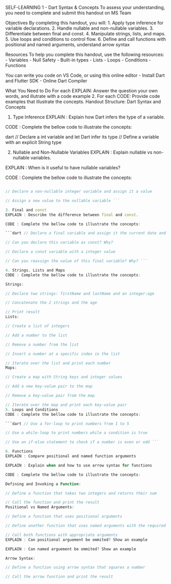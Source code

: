 SELF-LEARNING 1 - Dart Syntax & Concepts
To assess your understanding, you need to complete and submit this handout on MS Team

Objectives
By completing this handout, you will: 1. Apply type inference for variable declarations. 2. Handle nullable and non-nullable variables. 3. Differentiate between final and const. 4. Manipulate strings, lists, and maps. 5. Use loops and conditions to control flow. 6. Define and call functions with positional and named arguments, understand arrow syntax

Resources
To help you complete this handout, use the following resources: - Variables - Null Safety - Built-in types - Lists - Loops - Conditions - Functions

You can write you code on VS Code, or using this online editor - Install Dart and Flutter SDK - Online Dart Compiler

What You Need to Do
For each EXPLAIN: Answer the question your own words, and illutrate with a code example
2. For each CODE: Provide code examples that illustrate the concepts.
Handout Structure: Dart Syntax and Concepts
1. Type Inference
EXPLAIN : Explain how Dart infers the type of a variable.

CODE : Complete the bellow code to illustrate the concepts:

dart // Declare a int variable and let Dart infer its type // Define a variable with an explicit String type

2. Nullable and Non-Nullable Variables
EXPLAIN : Explain nullable vs non-nullable variables.

EXPLAIN : When is it useful to have nullable variables?

CODE : Complete the bellow code to illustrate the concepts:

```dart // Declare a nullable integer variable and assign it a null value

// Declare a non-nullable integer variable and assign it a value

// Assign a new value to the nullable variable ```

3. Final and const
EXPLAIN : Describe the difference between final and const.

CODE : Complete the bellow code to illustrate the concepts:

```dart // Declare a final variable and assign it the current date and time

// Can you declare this variable as const? Why?

// Declare a const variable with a integer value

// Can you reassign the value of this final variable? Why? ```

4. Strings, Lists and Maps
CODE : Complete the bellow code to illustrate the concepts:

Strings:

// Declare two strings: firstName and lastName and an integer:age

// Concatenate the 2 strings and the age 

// Print result
Lists:

// Create a list of integers

// Add a number to the list

// Remove a number from the list

// Insert a number at a specific index in the list

// Iterate over the list and print each number
Maps:

// Create a map with String keys and integer values

// Add a new key-value pair to the map

// Remove a key-value pair from the map

// Iterate over the map and print each key-value pair
5. Loops and Conditions
CODE : Complete the bellow code to illustrate the concepts:

```dart // Use a for-loop to print numbers from 1 to 5

// Use a while-loop to print numbers while a condition is true

// Use an if-else statement to check if a number is even or odd ```

6. Functions
EXPLAIN : Compare positional and named function arguments

EXPLAIN : Explain when and how to use arrow syntax for functions

CODE : Complete the bellow code to illustrate the concepts:

Defining and Invoking a Function:

// Define a function that takes two integers and returns their sum

// Call the function and print the result
Positional vs Named Arguments:

// Define a function that uses positional arguments

// Define another function that uses named arguments with the required keyword (ex: getArea with rectangle arguments)

// Call both functions with appropriate arguments
EXPLAIN : Can positional arguement be ommited? Show an example

EXPLAIN : Can named arguement be ommited? Show an example

Arrow Syntax:

// Define a function using arrow syntax that squares a number

// Call the arrow function and print the result
